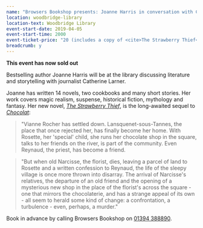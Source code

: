 ```yaml
---
name: "Browsers Bookshop presents: Joanne Harris in conversation with Catherine Larner - SOLD OUT"
location: woodbridge-library
location-text: Woodbridge Library
event-start-date: 2019-04-05
event-start-time: 2000
event-ticket-price: "20 (includes a copy of <cite>The Strawberry Thief</cite>); £12 for one additional ticket without the book"
breadcrumb: y
---
```


**This event has now sold out**

Bestselling author Joanne Harris will be at the library discussing literature and storytelling with journalist Catherine Larner.

Joanne has written 14 novels, two cookbooks and many short stories. Her work covers magic realism, suspense, historical fiction, mythology and fantasy. Her new novel, [<cite>The Strawberry Thief</cite>](https://suffolk.spydus.co.uk/cgi-bin/spydus.exe/ENQ/OPAC/BIBENQ?BRN=2535189), is the long-awaited sequel to [<cite>Chocolat</cite>](https://suffolk.spydus.co.uk/cgi-bin/spydus.exe/ENQ/OPAC/BIBENQ?BRN=109877):

> "Vianne Rocher has settled down. Lansquenet-sous-Tannes, the place that once rejected her, has finally become her home. With Rosette, her 'special' child, she runs her chocolate shop in the square, talks to her friends on the river, is part of the community. Even Reynaud, the priest, has become a friend.

> "But when old Narcisse, the florist, dies, leaving a parcel of land to Rosette and a written confession to Reynaud, the life of the sleepy village is once more thrown into disarray. The arrival of Narcisse's relatives, the departure of an old friend and the opening of a mysterious new shop in the place of the florist's across the square - one that mirrors the chocolaterie, and has a strange appeal of its own - all seem to herald some kind of change: a confrontation, a turbulence - even, perhaps, a murder."

Book in advance by calling Browsers Bookshop on [01394 388890](tel:01384388890).
